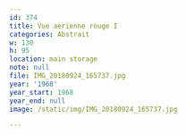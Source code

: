 ```yaml
---
id: 374
title: Vue aerienne rouge I
categories: Abstrait
w: 130
h: 95
location: main storage
note: null
file: IMG_20180924_165737.jpg
year: '1968'
year_start: 1968
year_end: null
image: /static/img/IMG_20180924_165737.jpg

---
```

